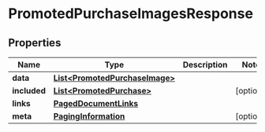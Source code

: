 

# PromotedPurchaseImagesResponse


## Properties

| Name | Type | Description | Notes |
|------------ | ------------- | ------------- | -------------|
|**data** | [**List&lt;PromotedPurchaseImage&gt;**](PromotedPurchaseImage.md) |  |  |
|**included** | [**List&lt;PromotedPurchase&gt;**](PromotedPurchase.md) |  |  [optional] |
|**links** | [**PagedDocumentLinks**](PagedDocumentLinks.md) |  |  |
|**meta** | [**PagingInformation**](PagingInformation.md) |  |  [optional] |



